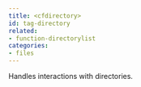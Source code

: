 ```yaml
---
title: <cfdirectory>
id: tag-directory
related:
- function-directorylist
categories:
- files
---
```


Handles interactions with directories.
